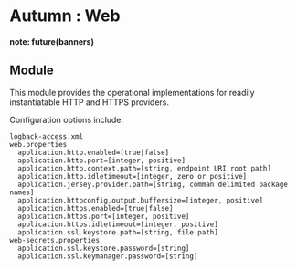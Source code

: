 # Autumn : Web

#### note: future(banners)

## Module

This module provides the operational implementations for readily instantiatable HTTP and HTTPS providers. 

Configuration options include:

    logback-access.xml
    web.properties
      application.http.enabled=[true|false]
      application.http.port=[integer, positive]
      application.http.context.path=[string, endpoint URI root path]
      application.http.idletimeout=[integer, zero or positive]
      application.jersey.provider.path=[string, comman delimited package names]
      application.httpconfig.output.buffersize=[integer, positive]
      application.https.enabled=[true|false]
      application.https.port=[integer, positive]
      application.https.idletimeout=[integer, positive]
      application.ssl.keystore.path=[string, file path]
    web-secrets.properties
      application.ssl.keystore.password=[string]
      application.ssl.keymanager.password=[string]